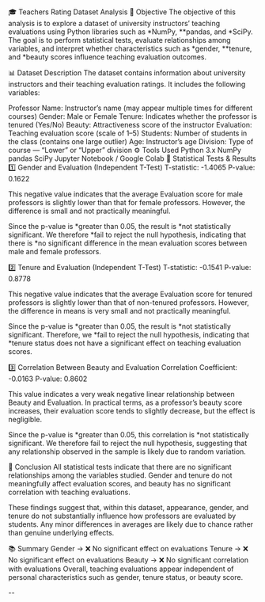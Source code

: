 🎓 Teachers Rating Dataset Analysis
🧭 Objective
The objective of this analysis is to explore a dataset of university instructors’ teaching evaluations using Python libraries such as *NumPy, **pandas, and *SciPy.
The goal is to perform statistical tests, evaluate relationships among variables, and interpret whether characteristics such as *gender, **tenure, and *beauty scores influence teaching evaluation outcomes.

📊 Dataset Description
The dataset contains information about university instructors and their teaching evaluation ratings.
It includes the following variables:

Professor Name: Instructor’s name (may appear multiple times for different courses)
Gender: Male or Female
Tenure: Indicates whether the professor is tenured (Yes/No)
Beauty: Attractiveness score of the instructor
Evaluation: Teaching evaluation score (scale of 1–5)
Students: Number of students in the class (contains one large outlier)
Age: Instructor’s age
Division: Type of course — “Lower” or “Upper” division
⚙ Tools Used
Python 3.x
NumPy
pandas
SciPy
Jupyter Notebook / Google Colab
🧪 Statistical Tests & Results
1️⃣ Gender and Evaluation (Independent T-Test)
T-statistic: -1.4065
P-value: 0.1622

This negative value indicates that the average Evaluation score for male professors is slightly lower than that for female professors.
However, the difference is small and not practically meaningful.

Since the p-value is *greater than 0.05, the result is *not statistically significant.
We therefore *fail to reject the null hypothesis, indicating that there is *no significant difference in the mean evaluation scores between male and female professors.

2️⃣ Tenure and Evaluation (Independent T-Test)
T-statistic: -0.1541
P-value: 0.8778

This negative value indicates that the average Evaluation score for tenured professors is slightly lower than that of non-tenured professors.
However, the difference in means is very small and not practically meaningful.

Since the p-value is *greater than 0.05, the result is *not statistically significant.
Therefore, we *fail to reject the null hypothesis, indicating that *tenure status does not have a significant effect on teaching evaluation scores.

3️⃣ Correlation Between Beauty and Evaluation
Correlation Coefficient: -0.0163
P-value: 0.8602

This value indicates a very weak negative linear relationship between Beauty and Evaluation.
In practical terms, as a professor’s beauty score increases, their evaluation score tends to slightly decrease, but the effect is negligible.

Since the p-value is *greater than 0.05, this correlation is *not statistically significant.
We therefore fail to reject the null hypothesis, suggesting that any relationship observed in the sample is likely due to random variation.

🧩 Conclusion
All statistical tests indicate that there are no significant relationships among the variables studied.
Gender and tenure do not meaningfully affect evaluation scores, and beauty has no significant correlation with teaching evaluations.

These findings suggest that, within this dataset, appearance, gender, and tenure do not substantially influence how professors are evaluated by students.
Any minor differences in averages are likely due to chance rather than genuine underlying effects.

📚 Summary
Gender → ❌ No significant effect on evaluations
Tenure → ❌ No significant effect on evaluations
Beauty → ❌ No significant correlation with evaluations
Overall, teaching evaluations appear independent of personal characteristics such as gender, tenure status, or beauty score.

--


